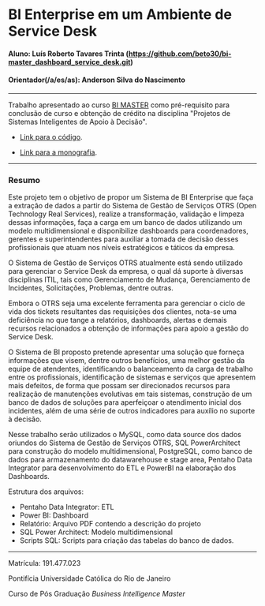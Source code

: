 # BI Enterprise em um Ambiente de Service Desk

#### Aluno: Luís Roberto Tavares Trinta (https://github.com/beto30/bi-master_dashboard_service_desk.git)
#### Orientador(/a/es/as): Anderson Silva do Nascimento

---

Trabalho apresentado ao curso [BI MASTER](https://ica.puc-rio.ai/bi-master) como pré-requisito para conclusão de curso e obtenção de crédito na disciplina "Projetos de Sistemas Inteligentes de Apoio à Decisão".

- [Link para o código](https://github.com/beto30/bi-master_dashboard_service_desk.git).

- [Link para a monografia](https://github.com/beto30/bi-master_dashboard_service_desk.git).

---

### Resumo

Este projeto tem o objetivo de propor um Sistema de BI Enterprise que faça a extração de dados a partir do Sistema de Gestão de Serviços OTRS (Open Technology Real Services), 
realize a transformação, validação e limpeza dessas informações, faça a carga em um banco de dados utilizando um modelo multidimensional e disponibilize dashboards para 
coordenadores, gerentes e superintendentes para auxiliar a tomada de decisão desses profissionais que atuam nos níveis estratégicos e táticos da empresa.

O Sistema de Gestão de Serviços OTRS atualmente está sendo utilizado para gerenciar o Service Desk da empresa, o qual dá suporte à diversas disciplinas ITIL, 
tais como Gerenciamento de Mudança, Gerenciamento de Incidentes, Solicitações, Problemas, dentre outras.

Embora o OTRS seja uma excelente ferramenta para gerenciar o ciclo de vida dos tickets resultantes das requisições dos clientes, 
nota-se uma deficiência no que tange a relatórios, dashboards, alertas e demais recursos relacionados a obtenção de informações para apoio a gestão do Service Desk.

O Sistema de BI proposto pretende apresentar uma solução que forneça informações que visem, dentre outros benefícios, uma melhor gestão da equipe de atendentes, 
identificando o balanceamento da carga de trabalho entre os profissionais, identificação de sistemas e serviços que apresentem mais defeitos, de forma que possam ser 
direcionados recursos para realização de manutenções evolutivas em tais sistemas, construção de um banco de dados de soluções para aperfeiçoar o atendimento inicial 
dos incidentes, além de uma série de outros indicadores para auxílio no suporte à decisão.

Nesse trabalho serão utilizados o MySQL, como data source dos dados oriundos do Sistema de Gestão de Serviços OTRS, SQL PowerArchitect para construção do modelo multidimensional,
PostgreSQL, como banco de dados para armazenamento do datawarehouse e stage area, Pentaho Data Integrator para desenvolvimento do ETL e PowerBI na elaboração dos Dashboards.

Estrutura dos arquivos:

- Pentaho Data Integrator: ETL
- Power BI: Dashboard
- Relatório: Arquivo PDF contendo a descrição do projeto
- SQL Power Architect: Modelo multidimensional
- Scripts SQL: Scripts para criação das tabelas do banco de dados.

---

Matrícula: 191.477.023 

Pontifícia Universidade Católica do Rio de Janeiro

Curso de Pós Graduação *Business Intelligence Master*
